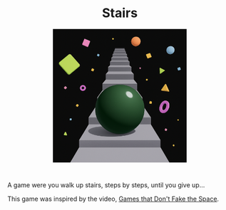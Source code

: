 <div align="center">
  <h1>Stairs</h1>
  <img src="./icon.png" width="300"/>
</div>

<div style="height: 25px;"></div>

A game were you walk up stairs, steps by steps, until you give up...

This game was inspired by the video, [Games that Don't Fake the Space](https://www.youtube.com/watch?v=Q85l1Fenc5w).
